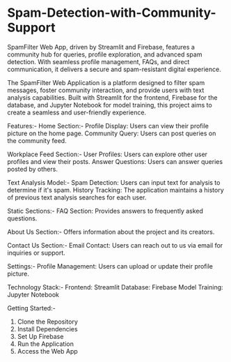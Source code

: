 # Spam-Detection-with-Community-Support
 SpamFilter Web App, driven by Streamlit and Firebase, features a community hub for queries, profile exploration, and advanced spam detection. With seamless profile management, FAQs, and direct communication, it delivers a secure and spam-resistant digital experience.

The SpamFilter Web Application is a platform designed to filter spam messages, foster community interaction, and provide users with text analysis capabilities. Built with Streamlit for the frontend, Firebase for the database, and Jupyter Notebook for model training, this project aims to create a seamless and user-friendly experience.

Features:-
Home Section:-
Profile Display: Users can view their profile picture on the home page.
Community Query: Users can post queries on the community feed.

Workplace Feed Section:-
User Profiles: Users can explore other user profiles and view their posts.
Answer Questions: Users can answer queries posted by others.

Text Analysis Model:-
Spam Detection: Users can input text for analysis to determine if it's spam.
History Tracking: The application maintains a history of previous text analysis searches for each user.

Static Sections:-
FAQ Section: Provides answers to frequently asked questions.

About Us Section:-
Offers information about the project and its creators.

Contact Us Section:-
Email Contact: Users can reach out to us via email for inquiries or support.

Settings:-
Profile Management: Users can upload or update their profile picture.

Technology Stack:-
Frontend: Streamlit
Database: Firebase
Model Training: Jupyter Notebook

Getting Started:-
1. Clone the Repository
2. Install Dependencies
3. Set Up Firebase
4. Run the Application
5. Access the Web App
